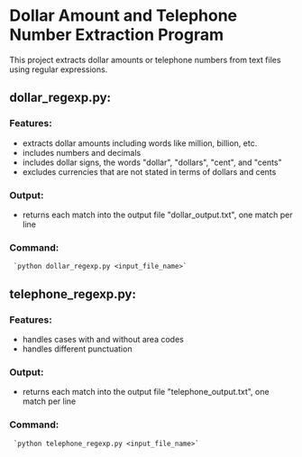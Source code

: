 # Dollar Amount and Telephone Number Extraction Program

This project extracts dollar amounts or telephone numbers from text files using regular expressions.

## dollar_regexp.py:
### Features:
 - extracts dollar amounts including words like million, billion, etc.
 - includes numbers and decimals
 - includes dollar signs, the words "dollar", "dollars", "cent", and "cents"
 - excludes currencies that are not stated in terms of dollars and cents
### Output: 
 - returns each match into the output file "dollar_output.txt", one match per line
### Command: 
     `python dollar_regexp.py <input_file_name>`
     
## telephone_regexp.py:
### Features:
 - handles cases with and without area codes
 - handles different punctuation 
### Output: 
 - returns each match into the output file "telephone_output.txt", one match per line
### Command: 
     `python telephone_regexp.py <input_file_name>`
